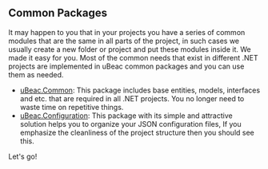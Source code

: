 ## Common Packages
It may happen to you that in your projects you have a series of common modules that are the same in all parts of the project, in such cases we usually create a new folder or project and put these modules inside it. We made it easy for you. Most of the common needs that exist in different .NET projects are implemented in uBeac common packages and you can use them as needed.

- [uBeac.Common](uBeac.Core.Common): This package includes base entities, models, interfaces and etc. that are required in all .NET projects. You no longer need to waste time on repetitive things.
- [uBeac.Configuration](uBeac.Core.Configuration): This package with its simple and attractive solution helps you to organize your JSON configuration files, If you emphasize the cleanliness of the project structure then you should see this.

Let's go!
